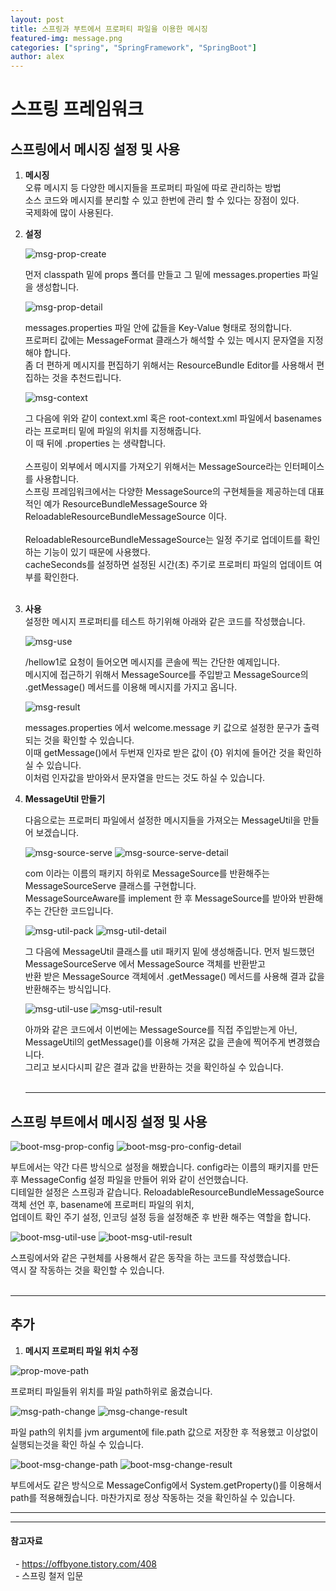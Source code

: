```yaml
---
layout: post
title: 스프링과 부트에서 프로퍼티 파일을 이용한 메시징
featured-img: message.png
categories: ["spring", "SpringFramework", "SpringBoot"]
author: alex
---
```


# 스프링 프레임워크

## 스프링에서 메시징 설정 및 사용

1. **메시징** <br>
   오류 메시지 등 다양한 메시지들을 프로퍼티 파일에 따로 관리하는 방법 <br>
   소스 코드와 메시지를 분리할 수 있고 한번에 관리 할 수 있다는 장점이 있다. <br>
   국제화에 많이 사용된다. <br>

2. **설정** <br>

   ![msg-prop-create](../image/alex/2021-07-02/message-props.PNG)

   먼저 classpath 밑에 props 폴더를 만들고 그 밑에 messages.properties 파일을 생성합니다. <br>

   ![msg-prop-detail](../image/alex/2021-07-02/msg-prop-detail.PNG)

   messages.properties 파일 안에 값들을 Key-Value 형태로 정의합니다. <br>
   프로퍼티 값에는 MessageFormat 클래스가 해석할 수 있는 메시지 문자열을 지정해야 합니다. <br>
   좀 더 편하게 메시지를 편집하기 위해서는 ResourceBundle Editor를 사용해서 편집하는 것을 추천드립니다. <br>

   ![msg-context](../image/alex/2021-07-02/msg-context.PNG)

   그 다음에 위와 같이 context.xml 혹은 root-context.xml 파일에서 basenames라는 프로퍼티 밑에 파일의 위치를 지정해줍니다. <br>
   이 때 뒤에 .properties 는 생략합니다. <br>
   <br>
   스프링이 외부에서 메시지를 가져오기 위해서는 MessageSource라는 인터페이스를 사용합니다. <br>
   스프링 프레임워크에서는 다양한 MessageSource의 구현체들을 제공하는데 대표적인 예가 ResourceBundleMessageSource 와
   ReloadableResourceBundleMessageSource 이다. <br>
   <br>
   ReloadableResourceBundleMessageSource는 일정 주기로 업데이트를 확인하는 기능이 있기 때문에 사용했다. <br>
   cacheSeconds를 설정하면 설정된 시간(초) 주기로 프로퍼티 파일의 업데이트 여부를 확인한다. <br><br>

3. **사용** <br>
   설정한 메시지 프로퍼티를 테스트 하기위해 아래와 같은 코드를 작성했습니다. <br>

   ![msg-use](../image/alex/2021-07-02/msg-use.PNG)

   /hellow1로 요청이 들어오면 메시지를 콘솔에 찍는 간단한 예제입니다. <br>
   메시지에 접근하기 위해서 MessageSource를 주입받고 MessageSource의 .getMessage() 메서드를 이용해
   메시지를 가지고 옵니다. <br>

   ![msg-result](../image/alex/2021-07-02/msg-result.PNG)

   messages.properties 에서 welcome.message 키 값으로 설정한 문구가 출력되는 것을 확인할 수 있습니다. <br>
   이때 getMessage()에서 두번재 인자로 받은 값이 {0} 위치에 들어간 것을 확인하실 수 있습니다. <br>
   이처럼 인자값을 받아와서 문자열을 만드는 것도 하실 수 있습니다. <br>

4. **MessageUtil 만들기** <br>

   다음으로는 프로퍼티 파일에서 설정한 메시지들을 가져오는 MessageUtil을 만들어 보겠습니다. <br>

   ![msg-source-serve](../image/alex/2021-07-02/msg-source-serve.PNG)
   ![msg-source-serve-detail](../image/alex/2021-07-02/msg-source-serve-detail.PNG)

   com 이라는 이름의 패키지 하위로 MessageSource를 반환해주는 MessageSourceServe 클래스를 구현합니다. <br>
   MessageSourceAware를 implement 한 후 MessageSource를 받아와 반환해 주는 간단한 코드입니다. <br>

   ![msg-util-pack](../image/alex/2021-07-02/msg-util.PNG)
   ![msg-util-detail](../image/alex/2021-07-02/msg-util-detail.PNG)

   그 다음에 MessageUtil 클래스를 util 패키지 밑에 생성해줍니다. 먼저 빌드했던 MessageSourceServe 에서 MessageSource 객체를 반환받고 <br>
   반환 받은 MessageSource 객체에서 .getMessage() 메서드를 사용해 결과 값을 반환해주는 방식입니다.<br>

   ![msg-util-use](../image/alex/2021-07-02/msg-util-use.PNG)
   ![msg-util-result](../image/alex/2021-07-02/msg-util-result.PNG)

   아까와 같은 코드에서 이번에는 MessageSource를 직접 주입받는게 아닌, MessageUtil의 getMessage()를 이용해 가져온 값을 콘솔에 찍어주게 변경했습니다. <br>
   그리고 보시다시피 같은 결과 값을 반환하는 것을 확인하실 수 있습니다.<br><br>

   ***

## 스프링 부트에서 메시징 설정 및 사용

![boot-msg-prop-config](../image/alex/2021-07-02/boot-msg-prop-config.PNG)
![boot-msg-pro-config-detail](../image/alex/2021-07-02/boot-msg-prop-config-detail.PNG)

부트에서는 약간 다른 방식으로 설정을 해봤습니다. config라는 이름의 패키지를 만든 후 MessageConfig 설정 파일을 만들어 위와 같이 선언했습니다.<br>
디테일한 설정은 스프링과 같습니다. ReloadableResourceBundleMessageSource 객체 선언 후, basename에 프로퍼티 파일의 위치, <br>
업데이트 확인 주기 설정, 인코딩 설정 등을 설정해준 후 반환 해주는 역할을 합니다. <br>

![boot-msg-util-use](../image/alex/2021-07-02/boot-msg-util-use.PNG)
![boot-msg-util-result](../image/alex/2021-07-02/boot-msg-util-result.PNG)

스프링에서와 같은 구현체를 사용해서 같은 동작을 하는 코드를 작성했습니다. <br>
역시 잘 작동하는 것을 확인할 수 있습니다. <br><br>

---

## 추가

1. **메시지 프로퍼티 파일 위치 수정**

![prop-move-path](../image/alex/2021-07-02/prop-move-path.PNG)

프로퍼티 파일들위 위치를 파일 path하위로 옮겼습니다. <br>

![msg-path-change](../image/alex/2021-07-02/msg-path-change.PNG)
![msg-change-result](../image/alex/2021-07-02/msg-change-result.PNG)

파일 path의 위치를 jvm argument에 file.path 값으로 저장한 후 적용했고 이상없이 실행되는것을 확인 하실 수 있습니다.<br>

![boot-msg-change-path](../image/alex/2021-07-02/boot-msg-change-path.PNG)
![boot-msg-change-result](../image/alex/2021-07-02/boot-msg-change-result.PNG)

부트에서도 같은 방식으로 MessageConfig에서 System.getProperty()를 이용해서 path를 적용해줬습니다. 마찬가지로 정상 작동하는 것을 확인하실 수 있습니다. <br>

---

---

#### 참고자료

&nbsp; - https://offbyone.tistory.com/408 <br>
&nbsp; - 스프링 철저 입문 <br>
